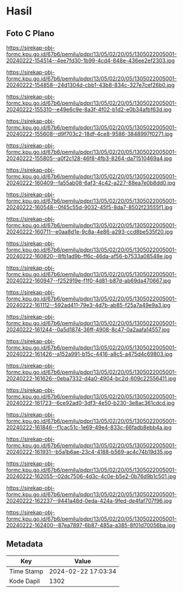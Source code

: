 # Hasil

## Foto C Plano

https://sirekap-obj-formc.kpu.go.id/67b6/pemilu/pdpr/13/05/02/20/05/1305022005001-20240222-154514--4ee7fd30-1b99-4cd4-848e-436ee2ef2303.jpg

https://sirekap-obj-formc.kpu.go.id/67b6/pemilu/pdpr/13/05/02/20/05/1305022005001-20240222-154858--24d1304d-cbb1-43b8-834c-327e7cef26b0.jpg

https://sirekap-obj-formc.kpu.go.id/67b6/pemilu/pdpr/13/05/02/20/05/1305022005001-20240222-155310--e49e6c9e-8a3f-4f02-b1d2-e0b34afbf63d.jpg

https://sirekap-obj-formc.kpu.go.id/67b6/pemilu/pdpr/13/05/02/20/05/1305022005001-20240222-155608--d9f703c2-18df-4ce8-9586-3848997f0271.jpg

https://sirekap-obj-formc.kpu.go.id/67b6/pemilu/pdpr/13/05/02/20/05/1305022005001-20240222-155805--a0f2c128-46f8-4fb3-8264-da71510469a4.jpg

https://sirekap-obj-formc.kpu.go.id/67b6/pemilu/pdpr/13/05/02/20/05/1305022005001-20240222-160409--fa55ab08-6af3-4c42-a227-88ea7e0b8dd0.jpg

https://sirekap-obj-formc.kpu.go.id/67b6/pemilu/pdpr/13/05/02/20/05/1305022005001-20240222-160548--0f45c55d-9032-45f5-8da7-8502f23555f1.jpg

https://sirekap-obj-formc.kpu.go.id/67b6/pemilu/pdpr/13/05/02/20/05/1305022005001-20240222-160711--e0aa8d1e-9c8a-4e86-a293-ccd8be535f20.jpg

https://sirekap-obj-formc.kpu.go.id/67b6/pemilu/pdpr/13/05/02/20/05/1305022005001-20240222-160820--8fb1ad9b-ff6c-46da-af56-b7533a08548e.jpg

https://sirekap-obj-formc.kpu.go.id/67b6/pemilu/pdpr/13/05/02/20/05/1305022005001-20240222-160947--f252919e-f1f0-4d81-b87d-ab69da470667.jpg

https://sirekap-obj-formc.kpu.go.id/67b6/pemilu/pdpr/13/05/02/20/05/1305022005001-20240222-161112--592ad411-79e3-4d7b-ab85-f25a7a49e9a3.jpg

https://sirekap-obj-formc.kpu.go.id/67b6/pemilu/pdpr/13/05/02/20/05/1305022005001-20240222-161244--0a5d1874-36ff-4908-8c47-0a2aafa14557.jpg

https://sirekap-obj-formc.kpu.go.id/67b6/pemilu/pdpr/13/05/02/20/05/1305022005001-20240222-161426--a152a991-b15c-4416-a8c5-a475d4c69803.jpg

https://sirekap-obj-formc.kpu.go.id/67b6/pemilu/pdpr/13/05/02/20/05/1305022005001-20240222-161626--0eba7332-d4a0-4904-bc2d-609c22556411.jpg

https://sirekap-obj-formc.kpu.go.id/67b6/pemilu/pdpr/13/05/02/20/05/1305022005001-20240222-161723--6ce92ad0-3df3-4e50-b230-3e8ac361cdcd.jpg

https://sirekap-obj-formc.kpu.go.id/67b6/pemilu/pdpr/13/05/02/20/05/1305022005001-20240222-161846--f1cac51c-1e69-49e4-833c-66fadb8ebb4a.jpg

https://sirekap-obj-formc.kpu.go.id/67b6/pemilu/pdpr/13/05/02/20/05/1305022005001-20240222-161931--b5a1b6ae-23c4-4188-b569-ac4c74b19d35.jpg

https://sirekap-obj-formc.kpu.go.id/67b6/pemilu/pdpr/13/05/02/20/05/1305022005001-20240222-162055--02dc7506-4d3c-4c0e-b5e2-0b76d9b1c501.jpg

https://sirekap-obj-formc.kpu.go.id/67b6/pemilu/pdpr/13/05/02/20/05/1305022005001-20240222-162237--9441a48d-0eda-424a-9fed-de4faf707f96.jpg

https://sirekap-obj-formc.kpu.go.id/67b6/pemilu/pdpr/13/05/02/20/05/1305022005001-20240222-162400--87ea7897-6b87-485a-a385-8f01d70056ba.jpg


## Metadata

| Key        | Value               |
| ---------- | ------------------- |
| Time Stamp | 2024-02-22 17:03:34 |
| Kode Dapil | 1302                |



